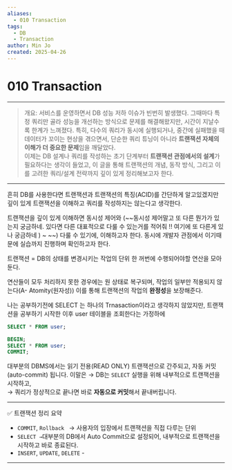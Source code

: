 ```yaml
---
aliases:
  - 010 Transaction
tags:
  - DB
  - Transaction
author: Min Jo
created: 2025-04-26
---
```


# 010 Transaction 
----

> 개요: 서비스를 운영하면서 DB 성능 저하 이슈가 빈번히 발생했다. 그때마다 특정 쿼리만 골라 성능을 개선하는 방식으로 문제를 해결해왔지만, 시간이 지날수록 한계가 느껴졌다. 특히, 다수의 쿼리가 동시에 실행되거나, 중간에 실패했을 때 데이터가 꼬이는 현상을 겪으면서, 단순한 쿼리 튜닝이 아니라 **트랜잭션 자체의 이해가 더 중요한 문제**임을 깨달았다.  
> 이제는 DB 설계나 쿼리를 작성하는 초기 단계부터 **트랜잭션 관점에서의 설계**가 필요하다는 생각이 들었고, 이 글을 통해 트랜잭션의 개념, 동작 방식, 그리고 이를 고려한 쿼리/설계 전략까지 깊이 있게 정리해보고자 한다.

---

흔히 DB를 사용한다면 트랜잭션과 트랜잭션의 특징(ACID)를 간단하게 알고있겠지만 
깊이 있게 트랜잭션을 이해하고 쿼리를 작성하지는 않는다고 생각한다.

트랜잭션을 깊이 있게 이해하면 동시성 제어와 (~~동시성 제어말고 또 다른 뭔가가 있는지 궁금하네. 있다면 다른 대표적으로 다룰 수 있는거를 적어줘 !! 여기에 또 다른게 있나 궁금하네 )  ~ ~~)
다룰 수 있기에, 이해하고자 한다. 동시에 개발자 관점에서 이기때문에 실습까지 진행하며 확인하고자 한다.



트랜잭션 = DB의 상태를 변경시키는 작업의 단위 
한 꺼번에 수행되어야할 연산을 모아둔다.

연산들이 모두 처리하지 못한 경우에는 원 상태로 복구되며, 
작업의 일부만 적용되지 않는다(A- Atomity(원자성))
이를 통해 트랜잭션의 작업의 **완정성**을 보장해준다.


나는 공부하기전에 SELECT 는 하나의 Trnasaction이라고 생각하지 않았지만, 트랜잭션을 공부하기 시작한 이후  user 테이블을 조회한다는 가정하에 


```sql
SELECT * FROM user; 
```

```sql 
BEGIN;
SELECT * FROM user;
COMMIT;
```


대부분의 DBMS에서는 읽기 전용(READ ONLY) 트랜잭션으로 간주되고, 자동 커밋(auto-commit) 됩니다.  이말은 
→ DB는 `SELECT` 실행을 위해 내부적으로 트랜잭션을 시작하고,  
→ 쿼리가 정상적으로 끝나면 바로 **자동으로 커밋**해서 끝내버립니다.

----

✅ 트랜잭션 정리 요약
- `COMMIT`, `Rollback `
  → 사용자의 입장에서 트랜잭션을 직접 다루는 단위
- `SELECT
  →`대부분의 DB에서 Auto Commit으로 설정되어, 내부적으로 트랜잭션을 시작하고 바로 종료된다. 
- `INSERT`, `UPDATE`, `DELETE` - 


---
